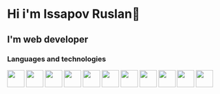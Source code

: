 # Hi i'm Issapov Ruslan👋
## I'm web developer
### Languages and technologies
<div style="display:'flex'; gap: 15 px;">
          <a style="margin: 15 px;" href="https://github.com/GalinskiRuslan/React-projects"><img src="https://cdn.jsdelivr.net/gh/devicons/devicon/icons/react/react-original-wordmark.svg" width="40" /></a>
          <img src="https://cdn.jsdelivr.net/gh/devicons/devicon/icons/javascript/javascript-original.svg" width="40" />
          <img src="https://cdn.jsdelivr.net/gh/devicons/devicon/icons/vuejs/vuejs-original-wordmark.svg" width="40" />        
          <img src="https://cdn.jsdelivr.net/gh/devicons/devicon/icons/materialui/materialui-original.svg" width="40"  />
          <img src="https://cdn.jsdelivr.net/gh/devicons/devicon/icons/redux/redux-original.svg" width="40" />
          <img src="https://cdn.jsdelivr.net/gh/devicons/devicon/icons/typescript/typescript-original.svg" width="40" />
          <img src="https://cdn.jsdelivr.net/gh/devicons/devicon/icons/bootstrap/bootstrap-original-wordmark.svg" width="40" />
          <img src="https://cdn.jsdelivr.net/gh/devicons/devicon/icons/php/php-original.svg" width="40" />
          <img src="https://cdn.jsdelivr.net/gh/devicons/devicon/icons/laravel/laravel-plain-wordmark.svg" width="40" />
          <img src="https://cdn.jsdelivr.net/gh/devicons/devicon/icons/composer/composer-original.svg" width="40" />
          <img src="https://cdn.jsdelivr.net/gh/devicons/devicon/icons/gitlab/gitlab-original-wordmark.svg" width="40" />
          
          
          
          
          
</div>

          
          
          
<!--
**GalinskiRuslan/GalinskiRuslan** is a ✨ _special_ ✨ repository because its `README.md` (this file) appears on your GitHub profile.

Here are some ideas to get you started:

- 🔭 I’m currently working on ...
- 🌱 I’m currently learning ...
- 👯 I’m looking to collaborate on ...
- 🤔 I’m looking for help with ...
- 💬 Ask me about ...
- 📫 How to reach me: ...
- 😄 Pronouns: ...
- ⚡ Fun fact: ...
-->
